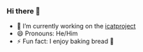 ### Hi there 👋

- 🔭 I’m currently working on the [icatproject](https://github.com/icatproject)
- 😄 Pronouns: He/Him
- ⚡ Fun fact: I enjoy baking bread :bread:
<!--
![avatar](https://github.com/stuartpullinger/stuartpullinger/raw/master/github_avatar_animated.svg)

**stuartpullinger/stuartpullinger** is a ✨ _special_ ✨ repository because its `README.md` (this file) appears on your GitHub profile.

Here are some ideas to get you started:


- 🌱 I’m currently learning ...
- 👯 I’m looking to collaborate on ...
- 🤔 I’m looking for help with ...
- 💬 Ask me about ...
- 📫 How to reach me: ...


-->
